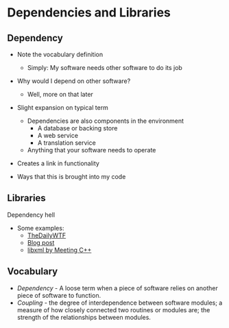 # Dependencies and Libraries

## Dependency
* Note the vocabulary definition
  * Simply: My software needs other software to do its job
* Why would I depend on other software?
  * Well, more on that later
* Slight expansion on typical term
  * Dependencies are also components in the environment
    * A database or backing store
    * A web service
    * A translation service
  * Anything that your software needs to operate
* Creates a link in functionality
  
* Ways that this is brought into my code

## Libraries
Dependency hell
  * Some examples:
    * [TheDailyWTF](http://thedailywtf.com/articles/The-Enterprise-Dependency)
    * [Blog post](http://technogems.blogspot.com/2011/09/dependency-graph-visualization.html)
    * [libxml by Meeting C++](https://meetingcpp.com/index.php/br/items/releasing-boost-dependency-analyzer-1-1.html)

## Vocabulary
* *Dependency* - A loose term when a piece of software relies on another piece of software to function.
* *Coupling* - the degree of interdependence between software modules; a measure of how closely connected two routines or modules are; the strength of the relationships between modules.
